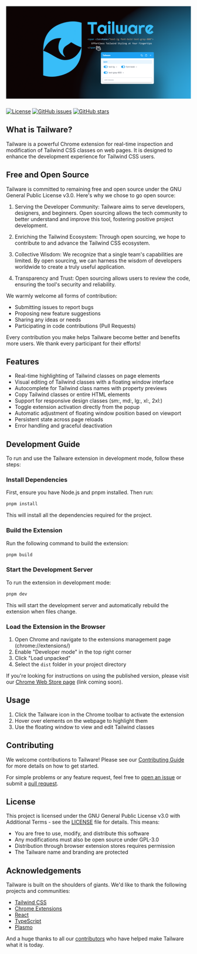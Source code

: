 # [![Tailware](public/banner.png)](https://github.com/syncinsect/tailware)

[![License](https://img.shields.io/badge/license-GPL--3.0-blue.svg)](https://github.com/syncinsect/tailware/blob/main/LICENSE) [![GitHub issues](https://img.shields.io/github/issues/syncinsect/tailware.svg)](https://github.com/syncinsect/tailware/issues) [![GitHub stars](https://img.shields.io/github/stars/syncinsect/tailware.svg)](https://github.com/syncinsect/tailware/stargazers)

<!-- [![Chrome Web Store](https://img.shields.io/chrome-web-store/v/nimelepbpejjlbmoobocpfnjhihnpked.svg)](https://chrome.google.com/webstore/detail/tailware/nimelepbpejjlbmoobocpfnjhihnpked) -->
<!-- [![Chrome Web Store](https://img.shields.io/chrome-web-store/users/nimelepbpejjlbmoobocpfnjhihnpked.svg)](https://chrome.google.com/webstore/detail/tailware/nimelepbpejjlbmoobocpfnjhihnpked) -->

## What is Tailware?

Tailware is a powerful Chrome extension for real-time inspection and modification of Tailwind CSS classes on web pages. It is designed to enhance the development experience for Tailwind CSS users.

## Free and Open Source

Tailware is committed to remaining free and open source under the GNU General Public License v3.0. Here's why we chose to go open source:

1. Serving the Developer Community: Tailware aims to serve developers, designers, and beginners. Open sourcing allows the tech community to better understand and improve this tool, fostering positive project development.

2. Enriching the Tailwind Ecosystem: Through open sourcing, we hope to contribute to and advance the Tailwind CSS ecosystem.

3. Collective Wisdom: We recognize that a single team's capabilities are limited. By open sourcing, we can harness the wisdom of developers worldwide to create a truly useful application.

4. Transparency and Trust: Open sourcing allows users to review the code, ensuring the tool's security and reliability.

We warmly welcome all forms of contribution:

- Submitting issues to report bugs
- Proposing new feature suggestions
- Sharing any ideas or needs
- Participating in code contributions (Pull Requests)

Every contribution you make helps Tailware become better and benefits more users. We thank every participant for their efforts!

## Features

- Real-time highlighting of Tailwind classes on page elements
- Visual editing of Tailwind classes with a floating window interface
- Autocomplete for Tailwind class names with property previews
- Copy Tailwind classes or entire HTML elements
- Support for responsive design classes (sm:, md:, lg:, xl:, 2xl:)
- Toggle extension activation directly from the popup
- Automatic adjustment of floating window position based on viewport
- Persistent state across page reloads
- Error handling and graceful deactivation

## Development Guide

To run and use the Tailware extension in development mode, follow these steps:

### Install Dependencies

First, ensure you have Node.js and pnpm installed. Then run:

```bash
pnpm install
```

This will install all the dependencies required for the project.

### Build the Extension

Run the following command to build the extension:

```bash
pnpm build
```

### Start the Development Server

To run the extension in development mode:

```bash
pnpm dev
```

This will start the development server and automatically rebuild the extension when files change.

### Load the Extension in the Browser

1. Open Chrome and navigate to the extensions management page (chrome://extensions/)
2. Enable "Developer mode" in the top right corner
3. Click "Load unpacked"
4. Select the `dist` folder in your project directory

If you're looking for instructions on using the published version, please visit our [Chrome Web Store page](#) (link coming soon).

## Usage

1. Click the Tailware icon in the Chrome toolbar to activate the extension
2. Hover over elements on the webpage to highlight them
3. Use the floating window to view and edit Tailwind classes

<!-- ## Documentation

- **[Quick Start Guide](https://github.com/syncinsect/tailware/wiki/Quick-Start):** The best place to start learning Tailware.
- **[Examples](https://github.com/syncinsect/tailware/tree/main/examples):** A collection of examples demonstrating Tailware's features. -->

<!-- ## Community

Before contributing or participating in discussions with the community, please read our [Code of Conduct](CODE_OF_CONDUCT.md).

- **[GitHub Discussions](https://github.com/syncinsect/tailware/discussions):** The best place for questions and discussions about Tailware. -->
<!-- - **[Twitter](https://twitter.com/tailware):** Follow us for the latest news and updates. -->

## Contributing

We welcome contributions to Tailware! Please see our [Contributing Guide](CONTRIBUTING.md) for more details on how to get started.

For simple problems or any feature request, feel free to [open an issue](https://github.com/syncinsect/tailware/issues) or submit a [pull request](https://github.com/syncinsect/tailware/pulls).

<!-- For more complex changes, please open an [RFC](https://github.com/syncinsect/tailware/tree/main/rfcs) (Request for Comments) so we can discuss the proposed changes. -->

## License

This project is licensed under the GNU General Public License v3.0 with Additional Terms - see the [LICENSE](LICENSE) file for details. This means:

- You are free to use, modify, and distribute this software
- Any modifications must also be open source under GPL-3.0
- Distribution through browser extension stores requires permission
- The Tailware name and branding are protected

## Acknowledgements

Tailware is built on the shoulders of giants. We'd like to thank the following projects and communities:

- [Tailwind CSS](https://tailwindcss.com/)
- [Chrome Extensions](https://developer.chrome.com/docs/extensions/)
- [React](https://reactjs.org/)
- [TypeScript](https://www.typescriptlang.org/)
- [Plasmo](https://www.plasmo.com/)

And a huge thanks to all our [contributors](https://github.com/syncinsect/tailware/graphs/contributors) who have helped make Tailware what it is today.
